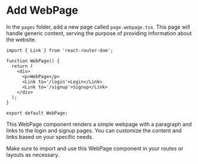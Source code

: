 # Add WebPage

In the `pages` folder, add a new page called `page.webpage.tsx`. This page will handle generic content, serving the purpose of providing information about the website.

```tsx
import { Link } from 'react-router-dom';

function WebPage() {
  return (
    <div>
      <p>WebPage</p>
      <Link to='/login'>Login</Link>
      <Link to='/signup'>Signup</Link>
    </div>
  );
}

export default WebPage;
```

This WebPage component renders a simple webpage with a paragraph and links to the login and signup pages. You can customize the content and links based on your specific needs.

Make sure to import and use this WebPage component in your routes or layouts as necessary.
